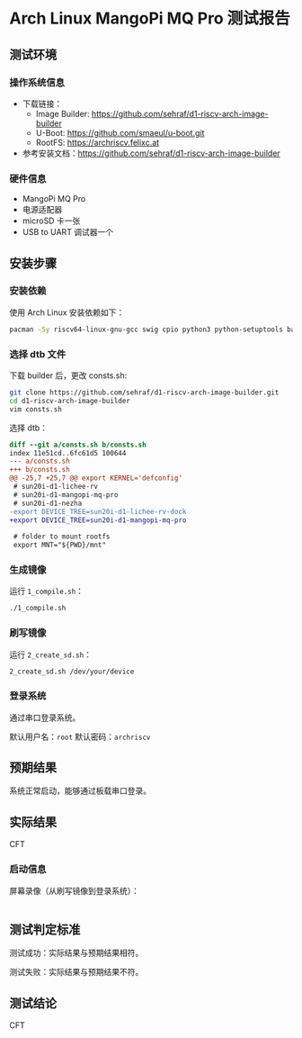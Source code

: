 # Arch Linux MangoPi MQ Pro 测试报告

## 测试环境

### 操作系统信息

- 下载链接：
    - Image Builder: https://github.com/sehraf/d1-riscv-arch-image-builder
    - U-Boot: https://github.com/smaeul/u-boot.git
    - RootFS: https://archriscv.felixc.at
- 参考安装文档：https://github.com/sehraf/d1-riscv-arch-image-builder

### 硬件信息

- MangoPi MQ Pro
- 电源适配器
- microSD 卡一张
- USB to UART 调试器一个

## 安装步骤

### 安装依赖

使用 Arch Linux 安装依赖如下：
```bash
pacman -Sy riscv64-linux-gnu-gcc swig cpio python3 python-setuptools base-devel bc arch-install-scripts qemu-user-static qemu-user-static-binfmt
```

### 选择 dtb 文件

下载 builder 后，更改 consts.sh:
```bash
git clone https://github.com/sehraf/d1-riscv-arch-image-builder.git
cd d1-riscv-arch-image-builder
vim consts.sh
```

选择 dtb：
```diff
diff --git a/consts.sh b/consts.sh
index 11e51cd..6fc61d5 100644
--- a/consts.sh
+++ b/consts.sh
@@ -25,7 +25,7 @@ export KERNEL='defconfig'
 # sun20i-d1-lichee-rv
 # sun20i-d1-mangopi-mq-pro
 # sun20i-d1-nezha
-export DEVICE_TREE=sun20i-d1-lichee-rv-dock
+export DEVICE_TREE=sun20i-d1-mangopi-mq-pro
 
 # folder to mount rootfs
 export MNT="${PWD}/mnt"

```

### 生成镜像

运行 `1_compile.sh`：
```bash
./1_compile.sh
```

### 刷写镜像

运行 `2_create_sd.sh`：

```bash
2_create_sd.sh /dev/your/device
```

### 登录系统

通过串口登录系统。

默认用户名：`root`
默认密码：`archriscv`

## 预期结果

系统正常启动，能够通过板载串口登录。

## 实际结果

CFT

### 启动信息

屏幕录像（从刷写镜像到登录系统）：

```log
```

## 测试判定标准

测试成功：实际结果与预期结果相符。

测试失败：实际结果与预期结果不符。

## 测试结论

CFT